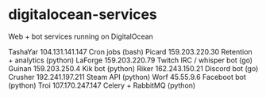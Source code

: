 # digitalocean-services
Web + bot services running on DigitalOcean

   TashaYar   104.131.141.147   Cron jobs (bash)
   Picard     159.203.220.30    Retention + analytics (python)
   LaForge    159.203.220.79    Twitch IRC / whisper bot (go)
   Guinan     159.203.250.4     Kik bot (python)
   Riker      162.243.150.21    Discord bot (go)
   Crusher    192.241.197.211   Steam API (python)
   Worf       45.55.9.6         Faceboot bot (python)
   Troi       107.170.247.147   Celery + RabbitMQ (python)
